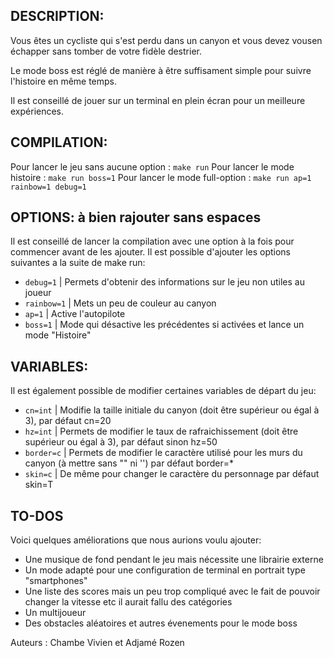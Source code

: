 ## DESCRIPTION:

Vous êtes un cycliste qui s'est perdu dans un canyon et vous devez vousen échapper sans tomber de votre
fidèle destrier.

Le mode boss est réglé de manière à être suffisament simple pour suivre l'histoire en même temps.

Il est conseillé de jouer sur un terminal en plein écran pour un meilleure expériences.

## COMPILATION:

Pour lancer le jeu sans aucune option : `make run`
Pour lancer le mode histoire : `make run boss=1`
Pour lancer le mode full-option : `make run ap=1 rainbow=1 debug=1`

 ## OPTIONS: à bien rajouter sans espaces
Il est conseillé de lancer la compilation avec une option à la fois pour commencer avant de les ajouter.
Il est possible d'ajouter les options suivantes a la suite de make run:

- `debug=1`   | Permets d'obtenir des informations sur le jeu non utiles au joueur
- `rainbow=1` | Mets un peu de couleur au canyon
- `ap=1`      | Active l'autopilote
- `boss=1`    | Mode qui désactive les précédentes si activées et lance un mode "Histoire"

## VARIABLES:

Il est également possible de modifier certaines variables de départ du jeu:

- `cn=int`    | Modifie la taille initiale du canyon (doit être supérieur ou égal à 3),                   par défaut cn=20
- `hz=int`    | Permets de modifier le taux de rafraichissement (doit être supérieur ou égal à 3),        par défaut sinon hz=50
- `border=c`  | Permets de modifier le caractère utilisé pour les murs du canyon (à mettre sans "" ni '') par défaut border=*
- `skin=c`    | De même pour changer le caractère du personnage                                           par défaut skin=T

## TO-DOS

Voici quelques améliorations que nous aurions voulu ajouter:

- Une musique de fond pendant le jeu mais nécessite une librairie externe
- Un mode adapté pour une configuration de terminal en portrait type "smartphones"
- Une liste des scores mais un peu trop compliqué avec le fait de pouvoir changer la vitesse etc il aurait fallu des catégories
- Un multijoueur 
- Des obstacles aléatoires et autres évenements pour le mode boss 

Auteurs : Chambe Vivien et Adjamé Rozen

